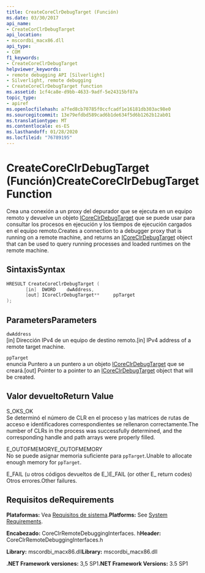 ```yaml
---
title: CreateCoreClrDebugTarget (Función)
ms.date: 03/30/2017
api_name:
- CreateCorClrDebugTarget
api_location:
- mscordbi_macx86.dll
api_type:
- COM
f1_keywords:
- CreateCoreClrDebugTarget
helpviewer_keywords:
- remote debugging API [Silverlight]
- Silverlight, remote debugging
- CreateCoreClrDebugTarget function
ms.assetid: 1cf4ca8e-d9bb-4633-9adf-5e24315bf87a
topic_type:
- apiref
ms.openlocfilehash: a7fed8cb70785f0ccfcadf1e16181db303ac98e0
ms.sourcegitcommit: 13e79efdbd589cad6b1de634f5d6b1262b12ab01
ms.translationtype: MT
ms.contentlocale: es-ES
ms.lasthandoff: 01/28/2020
ms.locfileid: "76789195"
---
```

# <a name="createcoreclrdebugtarget-function"></a><span data-ttu-id="fd788-102">CreateCoreClrDebugTarget (Función)</span><span class="sxs-lookup"><span data-stu-id="fd788-102">CreateCoreClrDebugTarget Function</span></span>
<span data-ttu-id="fd788-103">Crea una conexión a un proxy del depurador que se ejecuta en un equipo remoto y devuelve un objeto [ICoreClrDebugTarget](icoreclrdebugtarget-interface.md) que se puede usar para consultar los procesos en ejecución y los tiempos de ejecución cargados en el equipo remoto.</span><span class="sxs-lookup"><span data-stu-id="fd788-103">Creates a connection to a debugger proxy that is running on a remote machine, and returns an [ICoreClrDebugTarget](icoreclrdebugtarget-interface.md) object that can be used to query running processes and loaded runtimes on the remote machine.</span></span>  
  
## <a name="syntax"></a><span data-ttu-id="fd788-104">Sintaxis</span><span class="sxs-lookup"><span data-stu-id="fd788-104">Syntax</span></span>  
  
```cpp  
HRESULT CreateCoreClrDebugTarget (  
       [in]  DWORD    dwAddress,   
       [out] ICoreClrDebugTarget**     ppTarget  
);  
```  
  
## <a name="parameters"></a><span data-ttu-id="fd788-105">Parameters</span><span class="sxs-lookup"><span data-stu-id="fd788-105">Parameters</span></span>  
 `dwAddress`  
 <span data-ttu-id="fd788-106">[in] Dirección IPv4 de un equipo de destino remoto.</span><span class="sxs-lookup"><span data-stu-id="fd788-106">[in] IPv4 address of a remote target machine.</span></span>  
  
 `ppTarget`  
 <span data-ttu-id="fd788-107">enuncia Puntero a un puntero a un objeto [ICoreClrDebugTarget](icoreclrdebugtarget-interface.md) que se creará.</span><span class="sxs-lookup"><span data-stu-id="fd788-107">[out] Pointer to a pointer to an [ICoreClrDebugTarget](icoreclrdebugtarget-interface.md) object that will be created.</span></span>  
  
## <a name="return-value"></a><span data-ttu-id="fd788-108">Valor devuelto</span><span class="sxs-lookup"><span data-stu-id="fd788-108">Return Value</span></span>  
 <span data-ttu-id="fd788-109">S_OK</span><span class="sxs-lookup"><span data-stu-id="fd788-109">S_OK</span></span>  
 <span data-ttu-id="fd788-110">Se determinó el número de CLR en el proceso y las matrices de rutas de acceso e identificadores correspondientes se rellenaron correctamente.</span><span class="sxs-lookup"><span data-stu-id="fd788-110">The number of CLRs in the process was successfully determined, and the corresponding handle and path arrays were properly filled.</span></span>  
  
 <span data-ttu-id="fd788-111">E_OUTOFMEMORY</span><span class="sxs-lookup"><span data-stu-id="fd788-111">E_OUTOFMEMORY</span></span>  
 <span data-ttu-id="fd788-112">No se puede asignar memoria suficiente para `ppTarget`.</span><span class="sxs-lookup"><span data-stu-id="fd788-112">Unable to allocate enough memory for `ppTarget`.</span></span>  
  
 <span data-ttu-id="fd788-113">E_FAIL (u otros códigos devueltos de E_)</span><span class="sxs-lookup"><span data-stu-id="fd788-113">E_FAIL (or other E_ return codes)</span></span>  
 <span data-ttu-id="fd788-114">Otros errores.</span><span class="sxs-lookup"><span data-stu-id="fd788-114">Other failures.</span></span>  
  
## <a name="requirements"></a><span data-ttu-id="fd788-115">Requisitos de</span><span class="sxs-lookup"><span data-stu-id="fd788-115">Requirements</span></span>  
 <span data-ttu-id="fd788-116">**Plataformas:** Vea [Requisitos de sistema](../../../../docs/framework/get-started/system-requirements.md).</span><span class="sxs-lookup"><span data-stu-id="fd788-116">**Platforms:** See [System Requirements](../../../../docs/framework/get-started/system-requirements.md).</span></span>  
  
 <span data-ttu-id="fd788-117">**Encabezado:** CoreClrRemoteDebuggingInterfaces. h</span><span class="sxs-lookup"><span data-stu-id="fd788-117">**Header:** CoreClrRemoteDebuggingInterfaces.h</span></span>  
  
 <span data-ttu-id="fd788-118">**Library:** mscordbi_macx86.dll</span><span class="sxs-lookup"><span data-stu-id="fd788-118">**Library:** mscordbi_macx86.dll</span></span>  
  
 <span data-ttu-id="fd788-119">**.NET Framework versiones:** 3,5 SP1</span><span class="sxs-lookup"><span data-stu-id="fd788-119">**.NET Framework Versions:** 3.5 SP1</span></span>
